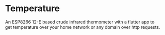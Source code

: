 # Temperature
An ESP8266 12-E based crude infrared thermometer with a flutter app to get temperature over your home network or any domain over http requests.
